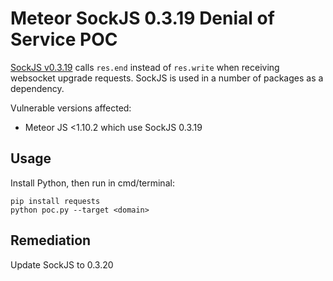 # Meteor SockJS 0.3.19 Denial of Service POC
[SockJS v0.3.19](https://github.com/sockjs/sockjs-node/issues/252) calls `res.end` instead of `res.write` when receiving websocket upgrade requests. SockJS is used in a number of packages as a dependency.

Vulnerable versions affected:
* Meteor JS <1.10.2 which use SockJS 0.3.19


## Usage
Install Python, then run in cmd/terminal:
```
pip install requests
python poc.py --target <domain>
```

## Remediation
Update SockJS to 0.3.20
